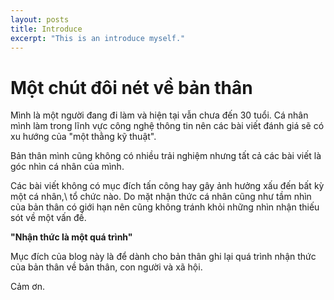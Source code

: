 ```yaml
---
layout: posts
title: Introduce
excerpt: "This is an introduce myself."
---
```


# Một chút đôi nét về bản thân
Mình là một người đang đi làm và hiện tại vẫn chưa đến 30 tuổi. Cá nhân mình làm trong lĩnh vực công nghệ thông tin nên các bài viết đánh giá sẽ có xu hướng của "một thằng kỹ thuật".

Bản thân mình cũng không có nhiều trải nghiệm nhưng tất cả các bài viết là góc nhìn cá nhân của mình.

Các bài viết không có mục đích tấn công hay gây ảnh hưởng xấu đến bất kỳ một cá nhân,\ tổ chức nào. Do mặt nhận thức cá nhân cũng như tầm nhìn của bản thân có giới hạn nên cũng không tránh khỏi những nhìn nhận thiếu sót về một vấn đề.

**"Nhận thức là một quá trình"**

Mục đích của blog này là để dành cho bản thân ghi lại quá trình nhận thức của bản thân về bản thân, con người và xã hội.

Cảm ơn.